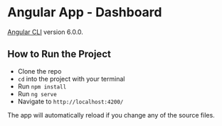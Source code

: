 # Angular App - Dashboard

[Angular CLI](https://github.com/angular/angular-cli) version 6.0.0.

## How to Run the Project
- Clone the repo
- `cd` into the project with your terminal
- Run `npm install`
- Run `ng serve`
- Navigate to `http://localhost:4200/`

The app will automatically reload if you change any of the source files.
